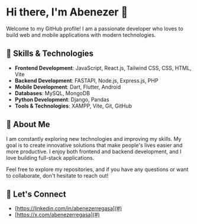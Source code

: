 # Hi there, I'm Abenezer 👋

Welcome to my GitHub profile! I am a passionate developer who loves to build web and mobile applications with modern technologies.

## 🔧 Skills & Technologies

- **Frontend Development**: JavaScript, React.js, Tailwind CSS, CSS, HTML, Vite
- **Backend Development**: FASTAPI, Node.js, Express.js, PHP
- **Mobile Development**: Dart, Flutter, Android
- **Databases**: MySQL, MongoDB
- **Python Development**: Django, Pandas
- **Tools & Technologies**: XAMPP, Vite, Git, GitHub

## 🚀 About Me

I am constantly exploring new technologies and improving my skills. My goal is to create innovative solutions that make people's lives easier and more productive. I enjoy both frontend and backend development, and I love building full-stack applications.

Feel free to explore my repositories, and if you have any questions or want to collaborate, don't hesitate to reach out!

## 📣 Let's Connect

- [https://linkedin.com/in/abenezerregasa](#)
- [https://x.com/abenezerregasa](#)

